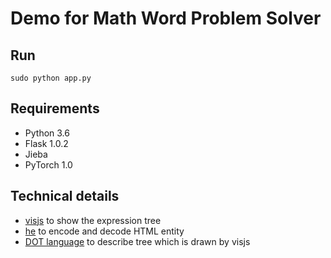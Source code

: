 # Demo for Math Word Problem Solver

## Run 
```
sudo python app.py
```

## Requirements
- Python 3.6
- Flask 1.0.2
- Jieba
- PyTorch 1.0

## Technical details
- [visjs](http://visjs.org/) to show the expression tree
- [he](https://github.com/mathiasbynens/he) to encode and decode HTML entity
- [DOT language](https://en.wikipedia.org/wiki/DOT_(graph_description_language)) to describe tree which is drawn by visjs 

